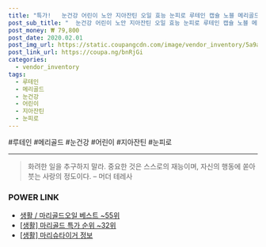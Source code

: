 ```yaml
--- 
title: "특가!   눈건강 어린이 노안 지아잔틴 오일 효능 눈피로 루테인 캡슐 노블 메리골드 꽃 비..." 
post_sub_title: "  눈건강 어린이 노안 지아잔틴 오일 효능 눈피로 루테인 캡슐 노블 메리골드 꽃 비타민A 2개 분말 90캡슐 헤마토코쿠스 추출물 미국산 눈영양제 온가족 결명자 아연 마리골드 빌베리 아스타잔틴 눈노화 영양제 황반 눈침침 청소년" 
post_money: ₩ 79,800 
post_date: 2020.02.01 
post_img_url: https://static.coupangcdn.com/image/vendor_inventory/5a9a/f2528c319b777fc8cf301a8235fa28ce0247419e0a5e769b7d4f4c17d4c8.jpg 
post_link_url: https://coupa.ng/bnRjGi 
categories: 
  - vendor_inventory 
tags: 
  - 루테인 
  - 메리골드 
  - 눈건강 
  - 어린이 
  - 지아잔틴 
  - 눈피로 
--- 
```

  #루테인 #메리골드 #눈건강 #어린이 #지아잔틴 #눈피로 
<hr> 

> 화려한 일을 추구하지 말라. 중요한 것은 스스로의 재능이며, 자신의 행동에 쏟아 붓는 사랑의 정도이다. – 머더 테레사 


### POWER LINK

* <a href="https://blog.naver.com/santokki14/221792302723" target="_blank">생활 / 마리골드오일 베스트 ~55위</a>
* <a href="https://blog.naver.com/sakai111/221792297770" target="_blank"> [생활] 마리골드 특가 순위 ~32위</a>
* <a href="https://blog.naver.com/sakai111/221767501106" target="_blank"> [생활] 마리슈타이거 정보 </a>
